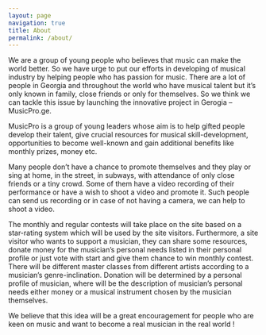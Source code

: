 ```yaml
---
layout: page
navigation: true
title: About
permalink: /about/
---
```


We are a group of young people who believes that music can make the world better. So we have urge to put our efforts in developing of musical industry by helping people who has passion for music. There are a lot of people in Georgia and throughout the world who have musical talent but it’s only known in family, close friends or only for themselves. So we think we can tackle this issue by launching the innovative project  in Gerogia – MusicPro.ge.

MusicPro is a group of young leaders whose aim is to help gifted people develop their talent, give crucial resources for musical skill-development, opportunities to become well-known and gain additional benefits like monthly prizes, money etc.

Many people don’t have a chance to promote themselves and they play or sing at home, in the street, in subways, with attendance of only close friends or a tiny crowd. Some of them have a video recording of their performance or have a wish to shoot a video and promote it. Such people can send us recording or in case of not having a camera, we can help to shoot a video.

The monthly and regular contests will take place on the site based on a star-rating system which will be used by the site visitors. Furthermore, a site visitor who wants to support a musician, they can share some resources, donate money for the musician’s personal needs listed in their personal profile or just vote with start and give them chance to win monthly contest. There will be different master classes from different artists according to a musician’s genre-inclination. Donation will be determined by a personal profile of musician, where will be the description of musician’s personal needs either money or a musical instrument chosen by the musician themselves.

We believe that this idea will be a great encouragement for people who are keen on music and want to become a real musician in the real world !



